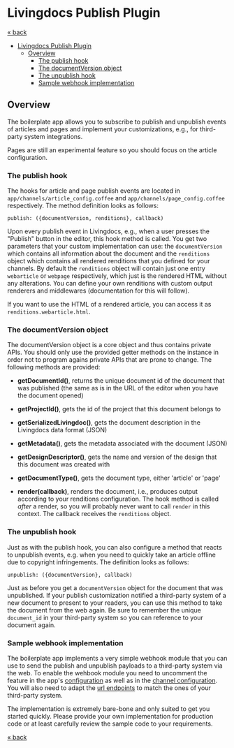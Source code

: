 # Livingdocs Publish Plugin

[« back](../README.md)

<!-- TOC depthFrom:1 depthTo:6 withLinks:1 updateOnSave:1 orderedList:0 -->

- [Livingdocs Publish Plugin](#livingdocs-publish-plugin)
	- [Overview](#overview)
		- [The publish hook](#the-publish-hook)
		- [The documentVersion object](#the-documentversion-object)
		- [The unpublish hook](#the-unpublish-hook)
		- [Sample webhook implementation](#sample-webhook-implementation)

<!-- /TOC -->

## Overview

The boilerplate app allows you to subscribe to publish and unpublish events of articles and pages and implement your customizations, e.g., for third-party system integrations.

Pages are still an experimental feature so you should focus on the article configuration.

### The publish hook

The hooks for article and page publish events are located in `app/channels/article_config.coffee` and `app/channels/page_config.coffee` respectively. The method definition looks as follows:
```
publish: ({documentVersion, renditions}, callback)
```

Upon every publish event in Livingdocs, e.g., when a user presses the "Publish" button in the editor, this hook method is called.
You get two parameters that your custom implementation can use: the `documentVersion` which contains all information about the document and the `renditions` object which contains all rendered renditions that you defined for your channels. By default the `renditions` object will contain just one entry `webarticle` or `webpage` respectively, which just is the rendered HTML without any alterations. You can define your own renditions with custom output renderers and middlewares (documentation for this will follow).
<!-- TODO add render pipeline doku -->

If you want to use the HTML of a rendered article, you can access it as `renditions.webarticle.html`.

### The documentVersion object

The documentVersion object is a core object and thus contains private APIs. You should only use the provided getter methods on the instance in order not to program agains private APIs that are prone to change. The following methods are provided:

* **getDocumentId()**, returns the unique document id of the document that was published (the same as is in the URL of the editor when you have the document opened)

* **getProjectId()**, gets the id of the project that this document belongs to

* **getSerializedLivingdoc()**, gets the document description in the Livingdocs data format (JSON)

* **getMetadata()**, gets the metadata associated with the document (JSON)

* **getDesignDescriptor()**, gets the name and version of the design that this document was created with

* **getDocumentType()**, gets the document type, either 'article' or 'page'

* **render(callback)**, renders the document, i.e., produces output according to your renditions configuration. The hook method is called *after* a render, so you will probably never want to call `render` in this context. The callback receives the `renditions` object.

### The unpublish hook

Just as with the publish hook, you can also configure a method that reacts to unpublish events, e.g. when you need to quickly take an article offline due to copyright infringements. The definition looks as follows:
```
unpublish: ({documentVersion}, callback)
```

Just as before you get a `documentVersion` object for the document that was unpublished. If your publish customization notified a third-party system of a new document to present to your readers, you can use this method to take the document from the web again. Be sure to remember the unique `document_id` in your third-party system so you can reference to your document again.

### Sample webhook implementation

The boilerplate app implements a very simple webhook module that you can use to send the publish and unpublish payloads to a third-party system via the web. To enable the wehbook module you need to uncomment the feature in the app's [configuration](https://github.com/upfrontIO/livingdocs-server-boilerplate/blob/master/conf/environments/all.coffee#L81) as well as in the [channel configuration](https://github.com/upfrontIO/livingdocs-server-boilerplate/blob/master/app/channels/article_config.coffee#L29). You will also need to adapt the [url endpoints](https://github.com/upfrontIO/livingdocs-server-boilerplate/blob/master/conf/environments/all.coffee#L84) to match the ones of your third-party system.

The implementation is extremely bare-bone and only suited to get you started quickly. Please provide your own implementation for production code or at least carefully review the sample code to your requirements.

[« back](../README.md)
